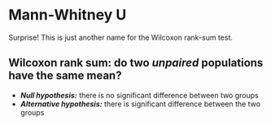 # Mann-Whitney U

Surprise! This is just another name for the Wilcoxon rank-sum test.


## Wilcoxon rank sum: do two ***unpaired*** populations have the same mean?
  - ***Null hypothesis:*** there is no significant difference between two groups
  - ***Alternative hypothesis:*** there is significant difference between the two groups

